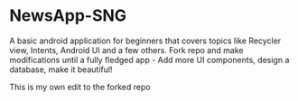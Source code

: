 # NewsApp-SNG
A basic android application for beginners that covers topics like Recycler view, Intents, Android UI and a few others. Fork repo and make modifications until a fully fledged app - Add more UI components, design a database, make it beautiful!


This is my own edit to the forked repo
